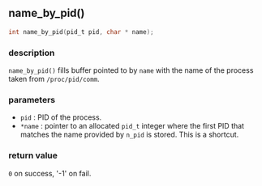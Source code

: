 ## name\_by\_pid()

```c
int name_by_pid(pid_t pid, char * name);
```

### description
`name_by_pid()` fills buffer pointed to by `name` with the name of the process taken from `/proc/pid/comm`.

### parameters
- `pid`        : PID of the process.
- `*name`      : pointer to an allocated `pid_t` integer where the first PID that matches the name provided by `n_pid` is stored. This is a shortcut.

### return value
`0` on success, '-1' on fail.
